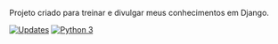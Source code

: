 Projeto criado para treinar e divulgar meus conhecimentos em Django.

[![Updates](https://pyup.io/repos/github/JuniorD-Isael/Invista-me/shield.svg)](https://pyup.io/repos/github/JuniorD-Isael/Invista-me/) [![Python 3](https://pyup.io/repos/github/JuniorD-Isael/Invista-me/python-3-shield.svg)](https://pyup.io/repos/github/JuniorD-Isael/Invista-me/)
